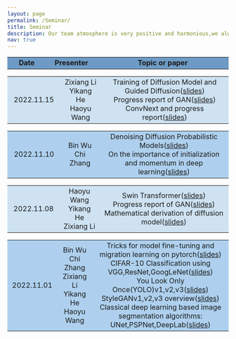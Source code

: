```yaml
---
layout: page
permalink: /Seminar/
title: Seminar
description: Our team atmosphere is very positive and harmonious,we always keep communication and learn from each other to improve together.We hold weekly seminars to share our members' recent research progress and discuss cutting-edge  research on machine learning and computer vision.
nav: true
---
```

<table  rules="none" align="center" bgcolor="#6E9BC5" >
	<tr>
		<td width="150" align="center" >
			<center>
				<font><b>Date</b></font> 
			</center>
		</td>
		<td width="150" align="center" >
			<center>
				<font><b>Presenter</b></font> 
			</center>
		</td>
		<td width="800" align="center" >
			<center>
				<font><b>Topic or paper</b></font> 
			</center>
		</td>		
	</tr>
</table>
<table  rules="none" align="center" >
	<tr  bgcolor="#cee2f2">
		<td width="150" align="center">
			<center>
				<font>2022.11.15</font> 
			</center>
		</td>
		<td width="150" align="center">
			<center>
				<font>Zixiang Li</font><br/>
         			<font>Yikang He</font><br/>
  				<font>Haoyu Wang</font><br/>
			</center>
		</td>
		<td width="800" align="center">
			<center>
	<font>Training of Diffusion Model and Guided Diffusion(<a href="https://weiwangtrento.github.io/assets/pdf/why1115.pdf">slides</a>)</font><br/>
       	<font>Progress report of GAN(<a href="https://weiwangtrento.github.io/assets/pdf/hyk1115.pdf">slides</a>)</font><br/>
        <font>ConvNext and progress report(<a href="https://weiwangtrento.github.io/assets/pdf/lzx1115.pdf">slides</a>)</font><br/>
			</center>
		</td>		
	</tr>
</table>
<table  rules="none" align="center" >
	<tr  bgcolor="#AED0EE">
		<td width="150" align="center">
			<center>
				<font>2022.11.10</font> 
			</center>
		</td>
		<td width="150" align="center">
			<center>
				<font>Bin Wu</font><br/>
         			<font>Chi Zhang</font><br/>
			</center>
		</td>
		<td width="800" align="center">
			<center>
				<font>Denoising Diffusion Probabilistic Models(<a href="https://weiwangtrento.github.io/assets/pdf/wb1110.pdf">slides</a>)</font><br/>
       	<font>On the importance of initialization and momentum in deep learning(<a href="https://weiwangtrento.github.io/assets/pdf/zc1110.pdf">slides</a>)</font><br/>
			</center>
		</td>		
	</tr>
</table>
<table  rules="none" align="center" >
	<tr  bgcolor="#cee2f2">
		<td width="150" align="center">
			<center>
				<font>2022.11.08</font> 
			</center>
		</td>
		<td width="150" align="center">
			<center>
				<font>Haoyu Wang</font><br/>
         			<font>Yikang He</font><br/>
  				<font>Zixiang Li</font><br/>
			</center>
		</td>
		<td width="800" align="center">
			<center>
				<font>Swin Transformer(<a href="https://weiwangtrento.github.io/assets/pdf/why1108.pdf">slides</a>)</font><br/>
       	<font>Progress report of GAN(<a href="https://weiwangtrento.github.io/assets/pdf/hyk1108.pdf">slides</a>)</font><br/>
        <font>Mathematical derivation of diffusion model(<a href="https://weiwangtrento.github.io/assets/pdf/lzx1108.pdf">slides</a>)</font><br/>
			</center>
		</td>		
	</tr>
</table>

<table  rules="none" align="center" >
	<tr  bgcolor="#AED0EE">
		<td width="150" align="center">
			<center>
				<font>2022.11.01</font> 
			</center>
		</td>
		<td width="150" align="center">
			<center>
				<font>Bin Wu</font><br/>
         			<font>Chi Zhang</font><br/>
				<font>Zixiang Li</font><br/>
  				<font>Yikang He</font><br/>
   			        <font>Haoyu Wang</font><br/>
			</center>
		</td>
		<td width="800" align="center">
			<center>
				<font>Tricks  for model fine-tuning and migration learning on pytorch(<a href="https://weiwangtrento.github.io/assets/pdf/wb1101.pdf">slides</a>)</font><br/>
					<font>CIFAR-10 Classification using
VGG,ResNet,GoogLeNet(<a href="https://weiwangtrento.github.io/assets/pdf/zc1101.pdf">slides</a>)</font><br/>
       	<font>You Look Only Once(YOLO)v1,v2,v3(<a href="https://weiwangtrento.github.io/assets/pdf/lzx1101.pdf">slides</a>)</font><br/>
        <font>StyleGANv1,v2,v3 overview(<a href="https://weiwangtrento.github.io/assets/pdf/1101hyk.pdf">slides</a>)</font><br/>
        <font>Classical deep learning based image segmentation algorithms: UNet,PSPNet,DeepLab(<a href="https://github.com/WeiWangTrento/WeiWangTrento.github.io/raw/master/assets/pdf/why1101.pdf">slides</a>)</font><br/>
			</center>
		</td>		
	</tr>
</table>


  
  

